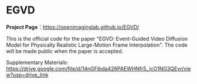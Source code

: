 # EGVD
**Project Page**：https://openimaginglab.github.io/EGVD/

This is the official code for the paper "EGVD: Event-Guided Video Diffusion Model for Physically Realistic Large-Motion Frame Interpolation". The code will be made public when the paper is accepted.


Supplementary Materials: https://drive.google.com/file/d/14nGFibda426PAEWHNfr5_jcO1NG3QEyr/view?usp=drive_link
